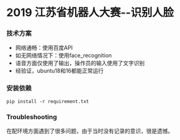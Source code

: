 # 2019 江苏省机器人大赛--识别人脸

### 技术方案

- 网络通畅：使用百度API
- 如无网络情况下：使用face_recognition
- 语音方面仅使用了输出，操作员的输入使用了文字识别
- 经验证，ubuntu18和16都能正常运行


### 安装依赖

    pip install -r requirement.txt


### Troubleshooting

在配环境方面遇到了很多问题，由于当时没有记录的意识，很是遗憾。



